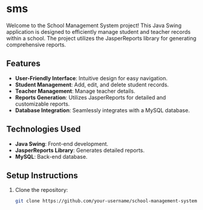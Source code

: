 # sms


Welcome to the School Management System project! This Java Swing application is designed to efficiently manage student and teacher records within a school. The project utilizes the JasperReports library for generating comprehensive reports.

## Features

- **User-Friendly Interface**: Intuitive design for easy navigation.
- **Student Management**: Add, edit, and delete student records.
- **Teacher Management**: Manage teacher details.
- **Reports Generation**: Utilizes JasperReports for detailed and customizable reports.
- **Database Integration**: Seamlessly integrates with a MySQL database.

## Technologies Used

- **Java Swing**: Front-end development.
- **JasperReports Library**: Generates detailed reports.
- **MySQL**: Back-end database.

## Setup Instructions

1. Clone the repository:
   ```bash
   git clone https://github.com/your-username/school-management-system.git

